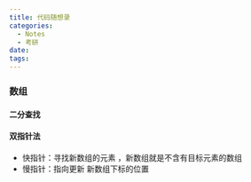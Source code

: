 ```yaml
---
title: 代码随想录
categories:
  - Notes
  - 考研
date:
tags:
---
```

### 数组
#### 二分查找
#### 双指针法
- 快指针：寻找新数组的元素 ，新数组就是不含有目标元素的数组
- 慢指针：指向更新 新数组下标的位置